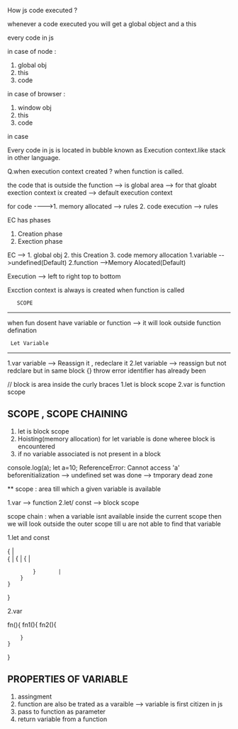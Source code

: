 How js code executed ?

whenever a code executed you will get a global object and a this

every code in js 

in case of node :
1. global obj
2. this
3. code

in case of browser :
1. window obj 
2. this
3. code

in case 

Every code in js is located in bubble known as Execution context.like stack in other language.

Q.when execution context created ?
  when function is called.



the code that is outside the function --> is global area --> for that gloabt exection context ix created --> default execution context 

for code ---->1. memory allocated --> rules 
              2. code execution   --> rules 

EC has phases
1. Creation phase
2. Exection phase

EC -->       1. global obj 
             2. this
Creation     3. code memory allocation
                 1.variable -->undefined(Default)
                 2.function -->Memory Alocated(Default)

              


Execution --> left to right
              top to bottom


Excction context is always is created when function is called

       SCOPE
-------------------------

when fun dosent have variable or function --> it will look outside function defination

     Let Variable
---------------------------
 1.var variable --> Reassign it , redeclare it
 2.let variable --> reassign but not redclare but in same block {}
 throw error identifier has already been 

// block is area inside the curly braces
1.let is block scope 
2.var is function scope

 SCOPE , SCOPE CHAINING
--------------------------------------
1. let is block scope
2. Hoisting(memory allocation) for let variable is done wheree block is encountered
3. if no variable associated is not present in a block


console.log(a);
let a=10;
ReferenceError: Cannot access 'a' beforenitialization --> undefined set was done --> tmporary dead zone

** scope : area till which a given variable is available

 1.var --> function 
 2.let/ const --> block scope

scope chain : when a variable isnt available inside the current scope then we will look outside the outer scope till u are not able to find that variable

1.let and const

{                   |     
    {               |
        {           |
            {       |
 
            }       |
        }           
    }               
}    

2.var

fn(){
    fn1(){
        fn2(){
           
        }
    }
}


PROPERTIES OF VARIABLE
----------------------------
1. assingment
2. function are also be trated as a varaible --> variable is first citizen in js
3. pass to function as parameter 
4. return variable from a function


